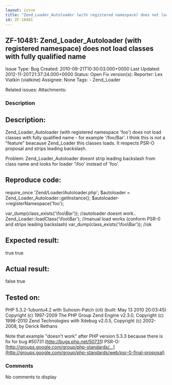 ```yaml
---
layout: issue
title: "Zend_Loader_Autoloader (with registered namespace) does not load classes with fully qualified name"
id: ZF-10481
---
```


ZF-10481: Zend\_Loader\_Autoloader (with registered namespace) does not load classes with fully qualified name
--------------------------------------------------------------------------------------------------------------

 Issue Type: Bug Created: 2010-09-21T10:30:03.000+0000 Last Updated: 2012-11-20T21:37:24.000+0000 Status: Open Fix version(s): 
 Reporter:  Lex Viatkin (viatkine)  Assignee:  None  Tags: - Zend\_Loader
 
 Related issues: 
 Attachments: 
### Description

Description:
------------

Zend\_Loader\_Autoloader (with registered namespace 'foo') does not load classes with fully qualified name - for example '/foo/Bar'. I think this is not a "feature" beacause Zend\_Loader this classes loads. It respects PSR-O proposal and strips leading backslash.

Problem: Zend\_Loader\_Autoloader doesnt strip leading backslash from class name and looks for loader '\\foo' instead of 'foo'.

Reproduce code:
---------------

require\_once 'Zend/Loader/Autoloader.php'; $autoloader = Zend\_Loader\_Autoloader::getInstance(); $autoloader->registerNamespace('foo');

var\_dump(class\_exists('\\foo\\Bar')); //autoloader doesnt work.. Zend\_Loader::loadClass('\\foo\\Bar'); //manual load works (conform PSR-0 and strips leading backslash) var\_dump(class\_exists('\\foo\\Bar')); //ok

Expected result:
----------------

true true

Actual result:
--------------

false true

Tested on:
----------

PHP 5.3.2-1ubuntu4.2 with Suhosin-Patch (cli) (built: May 13 2010 20:03:45) Copyright (c) 1997-2009 The PHP Group Zend Engine v2.3.0, Copyright (c) 1998-2010 Zend Technologies with Xdebug v2.0.5, Copyright (c) 2002-2008, by Derick Rethans

Note that example "doesn't work" after PHP version 5.3.3 because there is fix for bug #50731 (<http://bugs.php.net/50731>) PSR-O: [http://groups.google.com/group/php-standards/…](http://groups.google.com/group/php-standards/web/psr-0-final-proposal)

 

 

### Comments

No comments to display